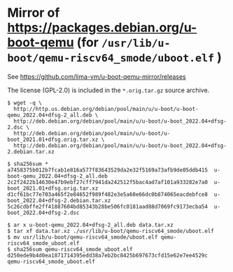 # Mirror of https://packages.debian.org/u-boot-qemu (for `/usr/lib/u-boot/qemu-riscv64_smode/uboot.elf` )

See https://github.com/lima-vm/u-boot-qemu-mirror/releases

The license (GPL-2.0) is included in the `*.orig.tar.gz` source archive.

```console
$ wget -q \
  http://http.us.debian.org/debian/pool/main/u/u-boot/u-boot-qemu_2022.04+dfsg-2_all.deb \
  http://deb.debian.org/debian/pool/main/u/u-boot/u-boot_2022.04+dfsg-2.dsc \
  http://deb.debian.org/debian/pool/main/u/u-boot/u-boot_2021.01+dfsg.orig.tar.xz \
  http://deb.debian.org/debian/pool/main/u/u-boot/u-boot_2022.04+dfsg-2.debian.tar.xz

$ sha256sum *
a7458375b012b7fcab1e816a577f83643529da2e32f5169a73afb9de05ddb415  u-boot-qemu_2022.04+dfsg-2_all.deb
2c2f2422b14630e47b9ebf27cff7941da242512f5bac4ad7af101a933282e7a0  u-boot_2021.01+dfsg.orig.tar.xz
d1cf61bc77e703a465f2e84652f989f482e3e5a60e66dc0b874065eacdebfce8  u-boot_2022.04+dfsg-2.debian.tar.xz
5c26cdbffe2ff41887604bd85343b28be506fc0181aad88d7069fc9173ecba54  u-boot_2022.04+dfsg-2.dsc

$ ar x u-boot-qemu_2022.04+dfsg-2_all.deb data.tar.xz
$ tar xf data.tar.xz ./usr/lib/u-boot/qemu-riscv64_smode/uboot.elf
$ mv usr/lib/u-boot/qemu-riscv64_smode/uboot.elf qemu-riscv64_smode_uboot.elf
$ sha256sum qemu-riscv64_smode_uboot.elf
d250ede9b4d0ea1871714395edd38a7eb2bc8425b697673cfd15e62e7ee4529c  qemu-riscv64_smode_uboot.elf
```
